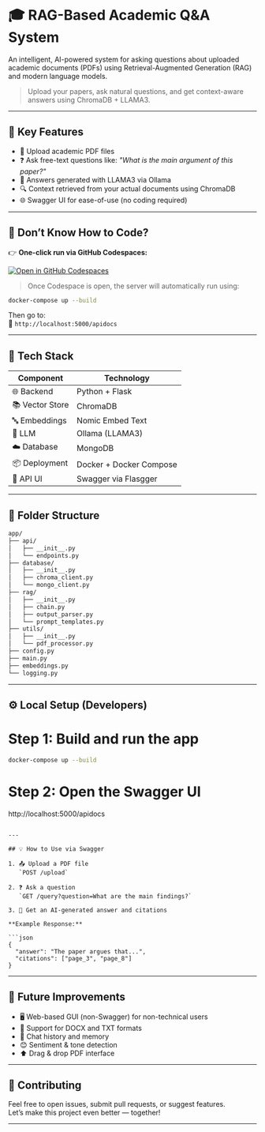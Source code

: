 
# 🎓 RAG-Based Academic Q&A System

An intelligent, AI-powered system for asking questions about uploaded academic documents (PDFs) using Retrieval-Augmented Generation (RAG) and modern language models.

> Upload your papers, ask natural questions, and get context-aware answers using ChromaDB + LLAMA3.

---

## 🚀 Key Features

- 📄 Upload academic PDF files  
- ❓ Ask free-text questions like: *"What is the main argument of this paper?"*  
- 🧠 Answers generated with LLAMA3 via Ollama  
- 🔍 Context retrieved from your actual documents using ChromaDB  
- 🌐 Swagger UI for ease-of-use (no coding required)  

---

## 🙌 Don’t Know How to Code?

👉 **One-click run via GitHub Codespaces:**

[![Open in GitHub Codespaces](https://github.com/codespaces/badge.svg)](https://github.com/codespaces/new?repo=YourUsername/Nave-AI&ref=main&machine=basicLinux&devcontainer_path=.devcontainer/devcontainer.json)



> Once Codespace is open, the server will automatically run using:

```bash
docker-compose up --build
```
Then go to:  
📎 `http://localhost:5000/apidocs`

---

## 🧩 Tech Stack

| Component        | Technology               |
|------------------|---------------------------|
| 🌐 Backend        | Python + Flask            |
| 📚 Vector Store   | ChromaDB                  |
| 🔤 Embeddings     | Nomic Embed Text          |
| 🤖 LLM            | Ollama (LLAMA3)           |
| ☁️ Database       | MongoDB                   |
| 📦 Deployment     | Docker + Docker Compose   |
| 🚦 API UI         | Swagger via Flasgger      |

---

## 📁 Folder Structure

```bash
app/
├── api/
│   ├── __init__.py
│   └── endpoints.py
├── database/
│   ├── __init__.py
│   ├── chroma_client.py
│   └── mongo_client.py
├── rag/
│   ├── __init__.py
│   ├── chain.py
│   ├── output_parser.py
│   └── prompt_templates.py
├── utils/
│   ├── __init__.py
│   └── pdf_processor.py
├── config.py
├── main.py
├── embeddings.py
└── logging.py
```

---

## ⚙️ Local Setup (Developers)


# Step 1: Build and run the app
```bash
docker-compose up --build
```


# Step 2: Open the Swagger UI
http://localhost:5000/apidocs
```

---

## 💡 How to Use via Swagger

1. 📤 Upload a PDF file  
   `POST /upload`

2. ❓ Ask a question  
   `GET /query?question=What are the main findings?`

3. 📘 Get an AI-generated answer and citations

**Example Response:**

```json
{
  "answer": "The paper argues that...",
  "citations": ["page_3", "page_8"]
}
```

---

## 🔧 Future Improvements

- 🖥️ Web-based GUI (non-Swagger) for non-technical users  
- 📄 Support for DOCX and TXT formats  
- 🧠 Chat history and memory  
- 😊 Sentiment & tone detection  
- ⬆️ Drag & drop PDF interface

---

## 🤝 Contributing

Feel free to open issues, submit pull requests, or suggest features.  
Let’s make this project even better — together!

---


